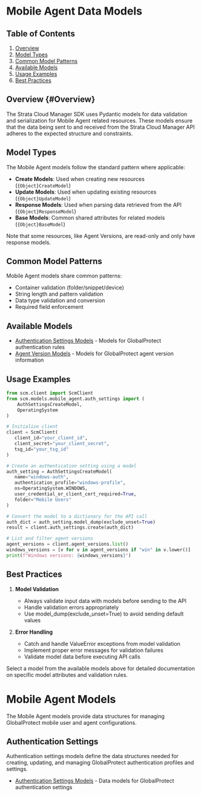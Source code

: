 # Mobile Agent Data Models

## Table of Contents

1. [Overview](#overview)
2. [Model Types](#model-types)
3. [Common Model Patterns](#common-model-patterns)
4. [Available Models](#available-models)
5. [Usage Examples](#usage-examples)
6. [Best Practices](#best-practices)

## Overview {#Overview}
<span id="overview"></span>

The Strata Cloud Manager SDK uses Pydantic models for data validation and serialization for Mobile Agent related resources. These models ensure that the data being sent to and received from the Strata Cloud Manager API adheres to the expected structure and constraints.

## Model Types

The Mobile Agent models follow the standard pattern where applicable:

- **Create Models**: Used when creating new resources (`{Object}CreateModel`)
- **Update Models**: Used when updating existing resources (`{Object}UpdateModel`)
- **Response Models**: Used when parsing data retrieved from the API (`{Object}ResponseModel`)
- **Base Models**: Common shared attributes for related models (`{Object}BaseModel`)

Note that some resources, like Agent Versions, are read-only and only have response models.

## Common Model Patterns

Mobile Agent models share common patterns:

- Container validation (folder/snippet/device)
- String length and pattern validation
- Data type validation and conversion
- Required field enforcement

## Available Models

- [Authentication Settings Models](auth_settings_models.md) - Models for GlobalProtect authentication rules
- [Agent Version Models](agent_versions_models.md) - Models for GlobalProtect agent version information

## Usage Examples

<div class="termy">

<!-- termynal -->
```python
from scm.client import ScmClient
from scm.models.mobile_agent.auth_settings import (
    AuthSettingsCreateModel,
    OperatingSystem
)

# Initialize client
client = ScmClient(
   client_id="your_client_id",
   client_secret="your_client_secret",
   tsg_id="your_tsg_id"
)

# Create an authentication setting using a model
auth_setting = AuthSettingsCreateModel(
   name="windows-auth",
   authentication_profile="windows-profile",
   os=OperatingSystem.WINDOWS,
   user_credential_or_client_cert_required=True,
   folder="Mobile Users"
)

# Convert the model to a dictionary for the API call
auth_dict = auth_setting.model_dump(exclude_unset=True)
result = client.auth_settings.create(auth_dict)

# List and filter agent versions
agent_versions = client.agent_versions.list()
windows_versions = [v for v in agent_versions if "win" in v.lower()]
print(f"Windows versions: {windows_versions}")
```

</div>

## Best Practices

1. **Model Validation**
   - Always validate input data with models before sending to the API
   - Handle validation errors appropriately
   - Use model_dump(exclude_unset=True) to avoid sending default values

2. **Error Handling**
   - Catch and handle ValueError exceptions from model validation
   - Implement proper error messages for validation failures
   - Validate model data before executing API calls

Select a model from the available models above for detailed documentation on specific model attributes and validation rules.

# Mobile Agent Models

The Mobile Agent models provide data structures for managing GlobalProtect mobile user and agent configurations.

## Authentication Settings

Authentication settings models define the data structures needed for creating, updating, and managing GlobalProtect authentication profiles and settings.

* [Authentication Settings Models](auth_settings_models.md) - Data models for GlobalProtect authentication settings
